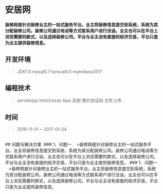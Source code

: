 # 安居网
#### 装修网是针对装修业主的一站式服务平台。业主将装修信息提交到系统，系统为其分配装修公司。装修公司通过电话等方式联系用户进行洽谈。业主也可以在平台上浏览需要的款式，以及选择装修公司。平台与业主没有直接的经济交易，平台只是为业主提供装修信息。


## 开发环境
>JDK1.8 mysql5.7 tomcat8.0 myeclipse2017
## 编程技术
>servlet/jsp html/css/js Ajax 反射 图片验证码 文件上传
## 时间
>2016-11-01 ~ 2017-01-24
<br>
## 问题与解决方案
  ### 1、问题一
    >装修网是针对装修业主的一站式服务平台。业主将装修信息提交到系统，系统为其分配装修公司。装修公司通过电话等方式联系用户进行洽谈。业主也可以在平台上浏览需要的款式，以及选择装修公司。平台与业主没有直接的经济交易，平台只是为业主提供装修信息。
  ### 1、问题一
    >装修网是针对装修业主的一站式服务平台。业主将装修信息提交到系统，系统为其分配装修公司。装修公司通过电话等方式联系用户进行洽谈。业主也可以在平台上浏览需要的款式，以及选择装修公司。平台与业主没有直接的经济交易，平台只是为业主提供装修信息。

